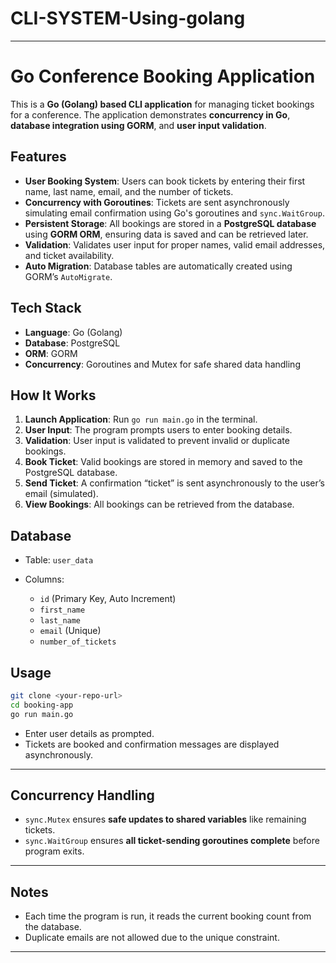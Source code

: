 ﻿# CLI-SYSTEM-Using-golang
---

# Go Conference Booking Application

This is a **Go (Golang) based CLI application** for managing ticket bookings for a conference. The application demonstrates **concurrency in Go**, **database integration using GORM**, and **user input validation**.

## Features

* **User Booking System**: Users can book tickets by entering their first name, last name, email, and the number of tickets.
* **Concurrency with Goroutines**: Tickets are sent asynchronously simulating email confirmation using Go's goroutines and `sync.WaitGroup`.
* **Persistent Storage**: All bookings are stored in a **PostgreSQL database** using **GORM ORM**, ensuring data is saved and can be retrieved later.
* **Validation**: Validates user input for proper names, valid email addresses, and ticket availability.
* **Auto Migration**: Database tables are automatically created using GORM’s `AutoMigrate`.

## Tech Stack

* **Language**: Go (Golang)
* **Database**: PostgreSQL
* **ORM**: GORM
* **Concurrency**: Goroutines and Mutex for safe shared data handling

## How It Works

1. **Launch Application**: Run `go run main.go` in the terminal.
2. **User Input**: The program prompts users to enter booking details.
3. **Validation**: User input is validated to prevent invalid or duplicate bookings.
4. **Book Ticket**: Valid bookings are stored in memory and saved to the PostgreSQL database.
5. **Send Ticket**: A confirmation “ticket” is sent asynchronously to the user’s email (simulated).
6. **View Bookings**: All bookings can be retrieved from the database.

## Database

* Table: `user_data`
* Columns:

  * `id` (Primary Key, Auto Increment)
  * `first_name`
  * `last_name`
  * `email` (Unique)
  * `number_of_tickets`

## Usage

```bash
git clone <your-repo-url>
cd booking-app
go run main.go
```

* Enter user details as prompted.
* Tickets are booked and confirmation messages are displayed asynchronously.

---

## Concurrency Handling

* `sync.Mutex` ensures **safe updates to shared variables** like remaining tickets.
* `sync.WaitGroup` ensures **all ticket-sending goroutines complete** before program exits.

---

## Notes

* Each time the program is run, it reads the current booking count from the database.
* Duplicate emails are not allowed due to the unique constraint.

---






